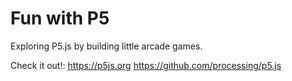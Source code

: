 # Fun with P5
Exploring P5.js by building little arcade games.

Check it out!:
https://p5js.org
https://github.com/processing/p5.js
